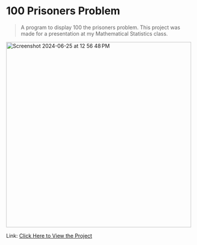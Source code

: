 # 100 Prisoners Problem
> A program to display 100 the prisoners problem. This project was made for a presentation at my Mathematical Statistics class.
  
<img width="500" align="center" alt="Screenshot 2024-06-25 at 12 56 48 PM" src="https://github.com/Georgey764/100PrisonersProblem/assets/127057827/6cba78e2-4cf0-4483-8298-422771aeacfb">  

  
Link: [Click Here to View the Project](https://georgey764.github.io/100PrisonersProblem/index.html)
